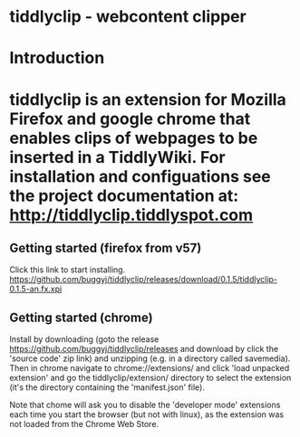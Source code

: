tiddlyclip -  webcontent clipper
==========

# Introduction

tiddlyclip is an extension for Mozilla Firefox and google chrome that enables clips of webpages to be inserted in a TiddlyWiki. 
For installation and configuations see the project documentation at:
http://tiddlyclip.tiddlyspot.com
=======

## Getting started (firefox from v57)
Click this link to start installing.
https://github.com/buggyj/tiddlyclip/releases/download/0.1.5/tiddlyclip-0.1.5-an.fx.xpi

## Getting started (chrome)
Install by downloading (goto the release https://github.com/buggyj/tiddlyclip/releases and download by click the 'source code' zip link) and unzipping (e.g. in a directory called savemedia). 
Then in chrome navigate to chrome://extensions/ and click 'load unpacked extension' and go the tiddlyclip/extension/ directory to select the extension (it's the directory containing the 'manifest.json' file).

Note that chome will ask you to disable the 'developer mode' extensions each time you start the browser (but not with linux), as the extension was not loaded from the Chrome Web Store.

